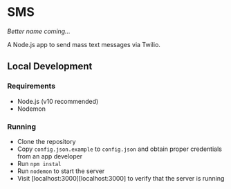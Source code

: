 # SMS
_Better name coming..._

A Node.js app to send mass text messages via Twilio.

## Local Development
### Requirements
- Node.js (v10 recommended)
- Nodemon

### Running
- Clone the repository
- Copy `config.json.example` to `config.json` and obtain proper credentials from an app developer
- Run `npm instal`
- Run `nodemon` to start the server
- Visit [localhost:3000][localhost:3000] to verify that the server is running

